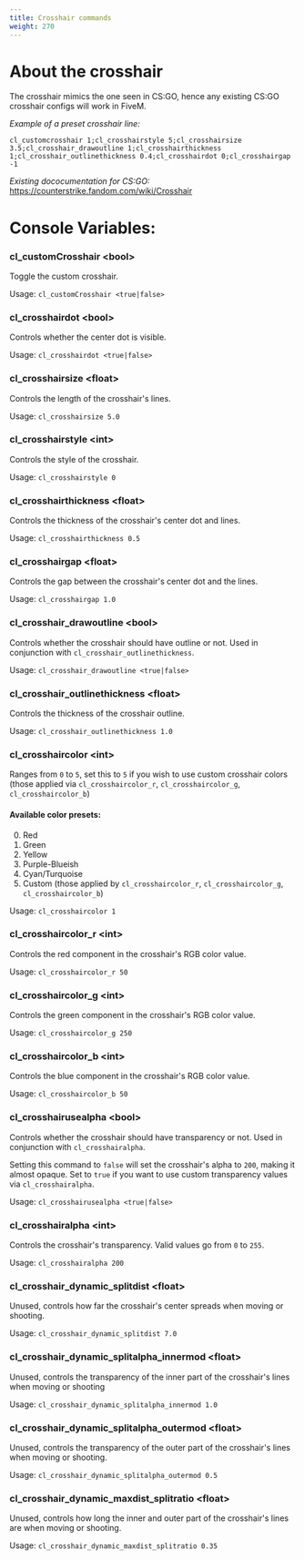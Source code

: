 ```yaml
---
title: Crosshair commands
weight: 270
---
```


# About the crosshair

The crosshair mimics the one seen in CS:GO, hence any existing CS:GO crosshair configs will work in FiveM.

*Example of a preset crosshair line:*

```
cl_customcrosshair 1;cl_crosshairstyle 5;cl_crosshairsize 3.5;cl_crosshair_drawoutline 1;cl_crosshairthickness 1;cl_crosshair_outlinethickness 0.4;cl_crosshairdot 0;cl_crosshairgap -1
```

*Existing dococumentation for CS:GO:* https://counterstrike.fandom.com/wiki/Crosshair

# Console Variables:

### cl_customCrosshair \<bool\>
Toggle the custom crosshair.

Usage: `cl_customCrosshair <true|false>`

### cl_crosshairdot \<bool\>
Controls whether the center dot is visible.

Usage: `cl_crosshairdot <true|false>`

### cl_crosshairsize \<float\>
Controls the length of the crosshair's lines.

Usage: `cl_crosshairsize 5.0`

### cl_crosshairstyle \<int\>
Controls the style of the crosshair.

Usage: `cl_crosshairstyle 0`

### cl_crosshairthickness \<float\>
Controls the thickness of the crosshair's center dot and lines.

Usage: `cl_crosshairthickness 0.5`

### cl_crosshairgap \<float\>
Controls the gap between the crosshair's center dot and the lines.

Usage: `cl_crosshairgap 1.0`

### cl_crosshair_drawoutline \<bool\>
Controls whether the crosshair should have outline or not. Used in conjunction with `cl_crosshair_outlinethickness`.

Usage: `cl_crosshair_drawoutline <true|false>`

### cl_crosshair_outlinethickness \<float\>
Controls the thickness of the crosshair outline.

Usage: `cl_crosshair_outlinethickness 1.0`

### cl_crosshaircolor \<int\>
Ranges from `0` to `5`, set this to `5` if you wish to use custom crosshair colors (those applied via `cl_crosshaircolor_r`, `cl_crosshaircolor_g`, `cl_crosshaircolor_b`)

#### Available color presets:
0. Red
1. Green
2. Yellow
3. Purple-Blueish
4. Cyan/Turquoise
5. Custom (those applied by `cl_crosshaircolor_r`, `cl_crosshaircolor_g`, `cl_crosshaircolor_b`) 

Usage: `cl_crosshaircolor 1`

### cl_crosshaircolor_r \<int\>
Controls the red component in the crosshair's RGB color value.

Usage: `cl_crosshaircolor_r 50`

### cl_crosshaircolor_g \<int\>
Controls the green component in the crosshair's RGB color value.

Usage: `cl_crosshaircolor_g 250`

### cl_crosshaircolor_b \<int\>
Controls the blue component in the crosshair's RGB color value.

Usage: `cl_crosshaircolor_b 50`

### cl_crosshairusealpha \<bool\>
Controls whether the crosshair should have transparency or not. Used in conjunction with `cl_crosshairalpha`. 

Setting this command to `false` will set the crosshair's alpha to `200`, making it almost opaque. Set to `true` if you want to use custom transparency values via `cl_crosshairalpha`.

Usage: `cl_crosshairusealpha <true|false>`

### cl_crosshairalpha \<int\>
Controls the crosshair's transparency. Valid values go from `0` to `255`.

Usage: `cl_crosshairalpha 200`

### cl_crosshair_dynamic_splitdist \<float\>
Unused, controls how far the crosshair's center spreads when moving or shooting.

Usage: `cl_crosshair_dynamic_splitdist 7.0`

### cl_crosshair_dynamic_splitalpha_innermod \<float\>
Unused, controls the transparency of the inner part of the crosshair's lines when moving or shooting

Usage: `cl_crosshair_dynamic_splitalpha_innermod 1.0`

### cl_crosshair_dynamic_splitalpha_outermod \<float\>
Unused, controls the transparency of the outer part of the crosshair's lines when moving or shooting.

Usage: `cl_crosshair_dynamic_splitalpha_outermod 0.5`

### cl_crosshair_dynamic_maxdist_splitratio \<float\>
Unused, controls how long the inner and outer part of the crosshair's lines are when moving or shooting.

Usage: `cl_crosshair_dynamic_maxdist_splitratio 0.35`
